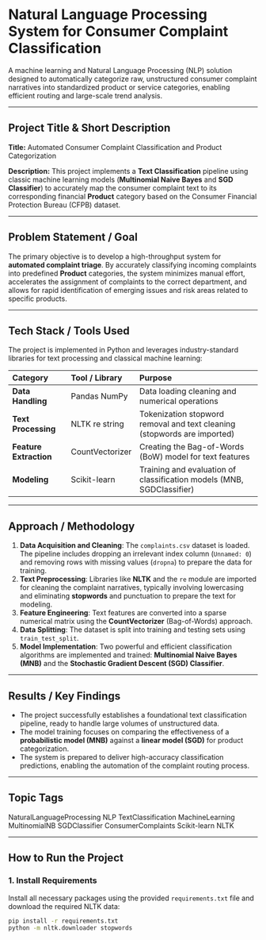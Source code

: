 # Natural Language Processing System for Consumer Complaint Classification

A machine learning and Natural Language Processing (NLP) solution designed to automatically categorize raw, unstructured consumer complaint narratives into standardized product or service categories, enabling efficient routing and large-scale trend analysis.

---

## Project Title & Short Description

**Title:** Automated Consumer Complaint Classification and Product Categorization

**Description:** This project implements a **Text Classification** pipeline using classic machine learning models (**Multinomial Naive Bayes** and **SGD Classifier**) to accurately map the consumer complaint text to its corresponding financial **Product** category based on the Consumer Financial Protection Bureau (CFPB) dataset.

---

## Problem Statement / Goal

The primary objective is to develop a high-throughput system for **automated complaint triage**. By accurately classifying incoming complaints into predefined **Product** categories, the system minimizes manual effort, accelerates the assignment of complaints to the correct department, and allows for rapid identification of emerging issues and risk areas related to specific products.

---

## Tech Stack / Tools Used

The project is implemented in Python and leverages industry-standard libraries for text processing and classical machine learning:

| Category | Tool / Library | Purpose |
| :--- | :--- | :--- |
| **Data Handling** | Pandas NumPy | Data loading cleaning and numerical operations |
| **Text Processing**| NLTK re string | Tokenization stopword removal and text cleaning (stopwords are imported) |
| **Feature Extraction**| CountVectorizer | Creating the Bag-of-Words (BoW) model for text features |
| **Modeling** | Scikit-learn | Training and evaluation of classification models (MNB, SGDClassifier) |

---

## Approach / Methodology

1.  **Data Acquisition and Cleaning**: The `complaints.csv` dataset is loaded. The pipeline includes dropping an irrelevant index column (`Unnamed: 0`) and removing rows with missing values (`dropna`) to prepare the data for training.
2.  **Text Preprocessing**: Libraries like **NLTK** and the `re` module are imported for cleaning the complaint narratives, typically involving lowercasing and eliminating **stopwords** and punctuation to prepare the text for modeling.
3.  **Feature Engineering**: Text features are converted into a sparse numerical matrix using the **CountVectorizer** (Bag-of-Words) approach.
4.  **Data Splitting**: The dataset is split into training and testing sets using `train_test_split`.
5.  **Model Implementation**: Two powerful and efficient classification algorithms are implemented and trained: **Multinomial Naive Bayes (MNB)** and the **Stochastic Gradient Descent (SGD) Classifier**.

---

## Results / Key Findings

* The project successfully establishes a foundational text classification pipeline, ready to handle large volumes of unstructured data.
* The model training focuses on comparing the effectiveness of a **probabilistic model (MNB)** against a **linear model (SGD)** for product categorization.
* The system is prepared to deliver high-accuracy classification predictions, enabling the automation of the complaint routing process.

---

## Topic Tags

NaturalLanguageProcessing NLP TextClassification MachineLearning MultinomialNB SGDClassifier ConsumerComplaints Scikit-learn NLTK

---

## How to Run the Project

### 1. Install Requirements

Install all necessary packages using the provided `requirements.txt` file and download the required NLTK data:

```bash
pip install -r requirements.txt
python -m nltk.downloader stopwords
